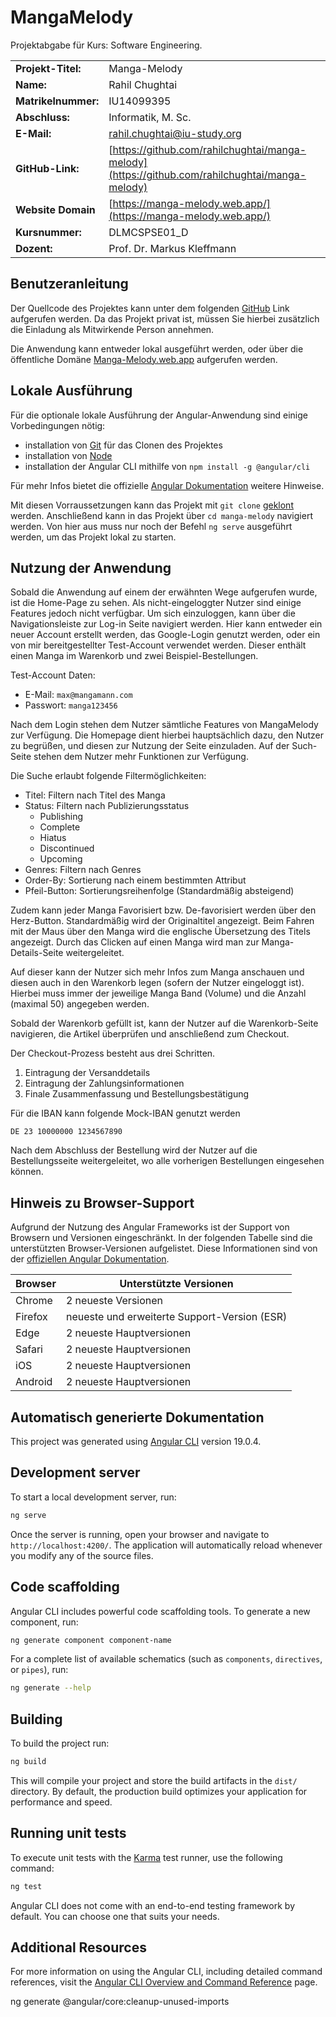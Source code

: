 # MangaMelody

Projektabgabe für Kurs: Software Engineering.

|                |                                  |
|----------------|----------------------------------|
| **Projekt-Titel:** | Manga-Melody                   |
| **Name:**         | Rahil Chughtai                 |
| **Matrikelnummer:** | IU14099395                   |
| **Abschluss:**    | Informatik, M. Sc.             |
| **E-Mail:**       | rahil.chughtai@iu-study.org    |
| **GitHub-Link:**  | [https://github.com/rahilchughtai/manga-melody](https://github.com/rahilchughtai/manga-melody) |
| **Website Domain**   |  [https://manga-melody.web.app/](https://manga-melody.web.app/)                 |
| **Kursnummer:**   | DLMCSPSE01_D                  |
| **Dozent:**       | Prof. Dr. Markus Kleffmann    |



## Benutzeranleitung

Der Quellcode des Projektes kann unter dem folgenden [GitHub](https://github.com/rahilchughtai/manga-melody) Link aufgerufen werden. Da das Projekt privat ist, müssen Sie hierbei zusätzlich die Einladung als Mitwirkende Person annehmen. 

Die Anwendung kann entweder lokal ausgeführt werden, oder über die öffentliche Domäne [Manga-Melody.web.app](https://manga-melody.web.app/) aufgerufen werden.

## Lokale Ausführung 
Für die optionale lokale Ausführung der Angular-Anwendung sind einige Vorbedingungen nötig:

- installation von [Git](https://git-scm.com/) für das Clonen des Projektes
- installation von [Node](https://nodejs.org/en/download)
- installation der Angular CLI mithilfe von `npm install -g @angular/cli`

Für mehr Infos bietet die offizielle [Angular Dokumentation](https://angular.dev/tools/cli/setup-local) weitere Hinweise. 

Mit diesen Vorraussetzungen kann das Projekt mit `git clone` [geklont](https://docs.github.com/en/repositories/creating-and-managing-repositories/cloning-a-repository) werden. Anschließend kann in das Projekt über `cd manga-melody` navigiert werden. Von hier aus muss nur noch der Befehl `ng serve` ausgeführt werden, um das Projekt lokal zu starten.

## Nutzung der Anwendung

Sobald die Anwendung auf einem der erwähnten Wege aufgerufen wurde, ist die Home-Page zu sehen. Als nicht-eingeloggter Nutzer sind einige Features jedoch nicht verfügbar. Um sich einzuloggen, kann über die Navigationsleiste zur Log-in Seite navigiert werden. Hier kann entweder ein neuer Account erstellt werden, das Google-Login genutzt werden, oder ein von mir bereitgestellter Test-Account verwendet werden. Dieser enthält einen Manga im Warenkorb und zwei Beispiel-Bestellungen.

Test-Account Daten:

- E-Mail: `max@mangamann.com`
- Passwort: `manga123456`

Nach dem Login stehen dem Nutzer sämtliche Features von MangaMelody zur Verfügung. Die Homepage dient hierbei hauptsächlich dazu, den Nutzer zu begrüßen, und diesen zur Nutzung der Seite einzuladen.
Auf der Such-Seite stehen dem Nutzer mehr Funktionen zur Verfügung.

Die Suche erlaubt folgende Filtermöglichkeiten:

- Titel: Filtern nach Titel des Manga
- Status: Filtern nach Publizierungsstatus
    - Publishing 
    - Complete
    - Hiatus
    - Discontinued
    - Upcoming
- Genres: Filtern nach Genres 
- Order-By: Sortierung nach einem bestimmten Attribut
- Pfeil-Button: Sortierungsreihenfolge (Standardmäßig absteigend)

Zudem kann jeder Manga Favorisiert bzw. De-favorisiert werden über den Herz-Button. Standardmäßig wird der Originaltitel angezeigt. Beim Fahren mit der Maus über den Manga wird die englische Übersetzung des Titels angezeigt.
Durch das Clicken auf einen Manga wird man zur Manga-Details-Seite weitergeleitet.

Auf dieser kann der Nutzer sich mehr Infos zum Manga anschauen und diesen auch in den Warenkorb legen (sofern der Nutzer eingeloggt ist).
Hierbei muss immer der jeweilige Manga Band (Volume) und die Anzahl (maximal 50) angegeben werden.

Sobald der Warenkorb gefüllt ist, kann der Nutzer auf die Warenkorb-Seite navigieren, die Artikel überprüfen und anschließend zum Checkout.

Der Checkout-Prozess besteht aus drei Schritten. 

1. Eintragung der Versanddetails
2. Eintragung der Zahlungsinformationen
3. Finale Zusammenfassung und Bestellungsbestätigung

Für die IBAN kann folgende Mock-IBAN genutzt werden

```DE 23 10000000 1234567890```

Nach dem Abschluss der Bestellung wird der Nutzer auf die Bestellungsseite weitergeleitet, wo alle vorherigen Bestellungen eingesehen können.

## Hinweis zu Browser-Support

Aufgrund der Nutzung des Angular Frameworks ist der Support von Browsern und Versionen eingeschränkt. In der folgenden Tabelle sind die unterstützten Browser-Versionen aufgelistet. Diese Informationen sind von der [offiziellen Angular Dokumentation](https://angular.dev/reference/versions).

| Browser | Unterstützte Versionen |
|---------|------------------------|
| Chrome  | 2 neueste Versionen |
| Firefox | neueste und erweiterte Support-Version (ESR) |
| Edge    | 2 neueste Hauptversionen |
| Safari  | 2 neueste Hauptversionen |
| iOS     | 2 neueste Hauptversionen |
| Android | 2 neueste Hauptversionen |


## Automatisch generierte Dokumentation

This project was generated using [Angular CLI](https://github.com/angular/angular-cli) version 19.0.4.

## Development server

To start a local development server, run:

```bash
ng serve
```

Once the server is running, open your browser and navigate to `http://localhost:4200/`. The application will automatically reload whenever you modify any of the source files.

## Code scaffolding

Angular CLI includes powerful code scaffolding tools. To generate a new component, run:

```bash
ng generate component component-name
```

For a complete list of available schematics (such as `components`, `directives`, or `pipes`), run:

```bash
ng generate --help
```

## Building

To build the project run:

```bash
ng build
```

This will compile your project and store the build artifacts in the `dist/` directory. By default, the production build optimizes your application for performance and speed.

## Running unit tests

To execute unit tests with the [Karma](https://karma-runner.github.io) test runner, use the following command:

```bash
ng test
```

Angular CLI does not come with an end-to-end testing framework by default. You can choose one that suits your needs.

## Additional Resources

For more information on using the Angular CLI, including detailed command references, visit the [Angular CLI Overview and Command Reference](https://angular.dev/tools/cli) page.


ng generate @angular/core:cleanup-unused-imports
